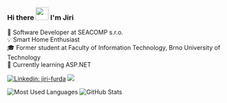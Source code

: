 ### Hi there <img src="https://raw.githubusercontent.com/MartinHeinz/MartinHeinz/master/wave.gif" width="30px"> I'm Jiri 
💼 Software Developer at SEACOMP s.r.o.  
💡 Smart Home Enthusiast  
🎓 Former student at Faculty of Information Technology, Brno University of Technology  
📖 Currently learning ASP.NET

[![Linkedin: jiri-furda](https://img.shields.io/badge/-jiri--furda-blue?logo=Linkedin&link=https://www.linkedin.com/in/jiri-furda/)](https://www.linkedin.com/in/jiri-furda/)
![](https://komarev.com/ghpvc/?username=JiriFurda)

![Most Used Languages](https://github-readme-stats.vercel.app/api/top-langs/?username=JiriFurda&theme=dark)
![GitHub Stats](https://github-readme-stats.vercel.app/api?username=JiriFurda&theme=dark)




<!--
**JiriFurda/JiriFurda** is a ✨ _special_ ✨ repository because its `README.md` (this file) appears on your GitHub profile.

Here are some ideas to get you started:

- 🔭 I’m currently working on ...
- 🌱 I’m currently learning ...
- 👯 I’m looking to collaborate on ...
- 🤔 I’m looking for help with ...
- 💬 Ask me about ...
- 📫 How to reach me: ...
- 😄 Pronouns: ...
- ⚡ Fun fact: ...
-->
